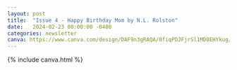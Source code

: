 ```yaml
---
layout: post
title:  "Issue 4 - Happy Birthday Mom by N.L. Rolston"
date:   2024-02-23 00:00:00 -0400
categories: newsletter
canva: https://www.canva.com/design/DAF9n3gRAQA/0fiqPDJFjrSl1MD8EHYkug/view
---
```

{% include canva.html %}